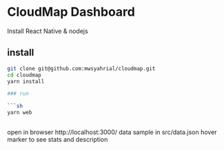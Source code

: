 # CloudMap Dashboard

Install React Native & nodejs


## install

```sh
git clone git@github.com:mwsyahrial/cloudmap.git
cd cloudmap
yarn install

### run

```sh
yarn web
```
##
open in browser http://localhost:3000/
data sample in src/data.json
hover marker to see stats and description



